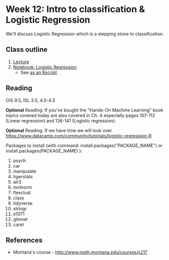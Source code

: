 # Week 12: Intro to classification & Logistic Regression

We'll discuss Logistic Regression which is a stepping stone to classification.

## Class outline

 1. [Lecture](lecture13_s2020_toupload.pdf)
 1. [Notebook: Logistic Regression](prep_logisticRegression_donnerParty_part1.ipynb)
      * See [as an Rscript](Rscripts/prep_logisticRegression_donnerParty_part1_week13.R) 

	

## Reading

OIS 9.5, ISL 3.5, 4.0-4.3

**Optional** Reading: If you've bought the "Hands-On Machine Learning" book topics covered today are also covered in Ch. 4 especially pages 107-112 (Linear regression) and 136-141 (Logistic regression).

**Optional** Reading: If we have time we will look over https://www.datacamp.com/community/tutorials/logistic-regression-R

Packages to install (with command: install.packages("PACKAGE\_NAME") or install.packages(PACKAGE\_NAME) ):
 1. psych
 2. car
 3. manipulate
 4. tigerstats
 5. alr3
 6. mvtnorm
 7. flexclust
 8. class
 9. tidyverse
 10. stringr
 11. e1071
 12. glmnet
 13. caret


## References
 
 * Montana's course - http://www.math.montana.edu/courses/s217
